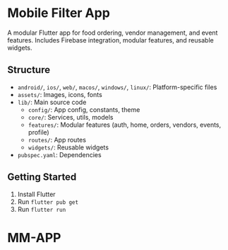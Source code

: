 # Mobile Filter App

A modular Flutter app for food ordering, vendor management, and event features. Includes Firebase integration, modular features, and reusable widgets.

## Structure

- `android/`, `ios/`, `web/`, `macos/`, `windows/`, `linux/`: Platform-specific files
- `assets/`: Images, icons, fonts
- `lib/`: Main source code
  - `config/`: App config, constants, theme
  - `core/`: Services, utils, models
  - `features/`: Modular features (auth, home, orders, vendors, events, profile)
  - `routes/`: App routes
  - `widgets/`: Reusable widgets
- `pubspec.yaml`: Dependencies

## Getting Started

1. Install Flutter
2. Run `flutter pub get`
3. Run `flutter run`
# MM-APP
